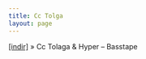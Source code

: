 ```yaml
---
title: Cc Tolga
layout: page
---
```


<a href="https://cloud.mail.ru/public/49b8f3f57cda/C.c%20Tolga%20%26%20Hyper-%20Basstape" target="_blank">[indir]</a>  »  Cc Tolaga & Hyper &#8211; Basstape